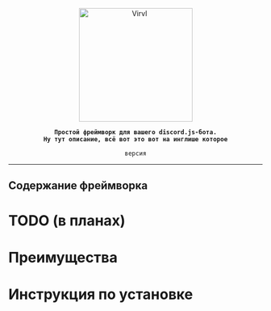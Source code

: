 <p align="center">
    <img src="https://cdn.discordapp.com/attachments/1050129256761532446/1063544182402199572/virvl-banner.png" alt="Virvl" height="225">
</p>
<b align="center">

    Простой фреймворк для вашего discord.js-бота.
    Ну тут описание, всё вот это вот на инглише которое

</b>
<div align="center"><code> версия </code></div>

---

## Содержание фреймворка

# TODO (в планах)

# Преимущества

# Инструкция по установке
